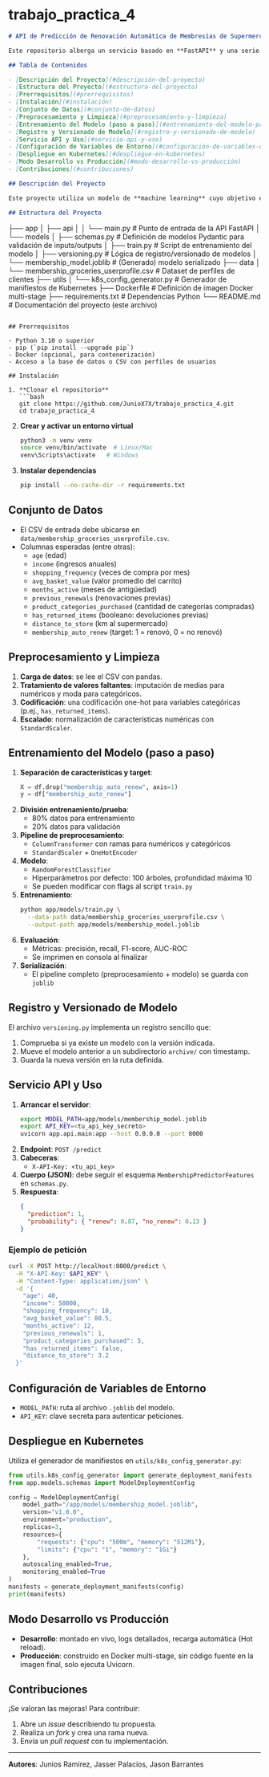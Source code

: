 # trabajo_practica_4
```markdown
# API de Predicción de Renovación Automática de Membresías de Supermercado

Este repositorio alberga un servicio basado en **FastAPI** y una serie de utilidades para **entrenar**, **versionar** y **desplegar** un modelo de **machine learning** que predice si un cliente renovará automáticamente su membresía de supermercado.

## Tabla de Contenidos

- [Descripción del Proyecto](#descripción-del-proyecto)
- [Estructura del Proyecto](#estructura-del-proyecto)
- [Prerrequisitos](#prerrequisitos)
- [Instalación](#instalación)
- [Conjunto de Datos](#conjunto-de-datos)
- [Preprocesamiento y Limpieza](#preprocesamiento-y-limpieza)
- [Entrenamiento del Modelo (paso a paso)](#entrenamiento-del-modelo-paso-a-paso)
- [Registro y Versionado de Modelo](#registro-y-versionado-de-modelo)
- [Servicio API y Uso](#servicio-api-y-uso)
- [Configuración de Variables de Entorno](#configuración-de-variables-de-entorno)
- [Despliegue en Kubernetes](#despliegue-en-kubernetes)
- [Modo Desarrollo vs Producción](#modo-desarrollo-vs-producción)
- [Contribuciones](#contribuciones)

## Descripción del Proyecto

Este proyecto utiliza un modelo de **machine learning** cuyo objetivo es **predecir si un cliente renovará automáticamente su membresía de supermercado en su próxima facturación**. Para ello, el modelo calcula una probabilidad de renovación y emite una predicción binaria (0 = no renovará, 1 = renovará). Con esta información, las tiendas pueden anticipar el comportamiento de sus usuarios y diseñar campañas de retención más efectivas.

## Estructura del Proyecto

```
├── app
│   ├── api
│   │   └── main.py                # Punto de entrada de la API FastAPI
│   └── models
│       ├── schemas.py            # Definición de modelos Pydantic para validación de inputs/outputs
│       ├── train.py              # Script de entrenamiento del modelo
│       ├── versioning.py         # Lógica de registro/versionado de modelos
│       └── membership_model.joblib  # (Generado) modelo serializado
├── data
│   └── membership_groceries_userprofile.csv  # Dataset de perfiles de clientes
├── utils
│   └── k8s_config_generator.py  # Generador de manifiestos de Kubernetes
├── Dockerfile                   # Definición de imagen Docker multi-stage
├── requirements.txt             # Dependencias Python
└── README.md                    # Documentación del proyecto (este archivo)
```

## Prerrequisitos

- Python 3.10 o superior
- pip (`pip install --upgrade pip`)
- Docker (opcional, para contenerización)
- Acceso a la base de datos o CSV con perfiles de usuarios

## Instalación

1. **Clonar el repositorio**
   ```bash
   git clone https://github.com/JunioX7X/trabajo_practica_4.git
   cd trabajo_practica_4
   ```
2. **Crear y activar un entorno virtual**
   ```bash
   python3 -m venv venv
   source venv/bin/activate  # Linux/Mac
   venv\Scripts\activate   # Windows
   ```
3. **Instalar dependencias**
   ```bash
   pip install --no-cache-dir -r requirements.txt
   ```

## Conjunto de Datos

- El CSV de entrada debe ubicarse en `data/membership_groceries_userprofile.csv`.
- Columnas esperadas (entre otras):
  - `age` (edad)
  - `income` (ingresos anuales)
  - `shopping_frequency` (veces de compra por mes)
  - `avg_basket_value` (valor promedio del carrito)
  - `months_active` (meses de antigüedad)
  - `previous_renewals` (renovaciones previas)
  - `product_categories_purchased` (cantidad de categorías compradas)
  - `has_returned_items` (booleano: devoluciones previas)
  - `distance_to_store` (km al supermercado)
  - `membership_auto_renew` (target: 1 = renovó, 0 = no renovó)

## Preprocesamiento y Limpieza

1. **Carga de datos**: se lee el CSV con pandas.
2. **Tratamiento de valores faltantes**: imputación de medias para numéricos y moda para categóricos.
3. **Codificación**: una codificación one-hot para variables categóricas (p.ej., `has_returned_items`).
4. **Escalado**: normalización de características numéricas con `StandardScaler`.

## Entrenamiento del Modelo (paso a paso)

1. **Separación de características y target**:
   ```python
   X = df.drop("membership_auto_renew", axis=1)
   y = df["membership_auto_renew"]
   ```
2. **División entrenamiento/prueba**:
   - 80% datos para entrenamiento
   - 20% datos para validación
3. **Pipeline de preprocesamiento**:
   - `ColumnTransformer` con ramas para numéricos y categóricos
   - `StandardScaler` + `OneHotEncoder`
4. **Modelo**:
   - `RandomForestClassifier`
   - Hiperparámetros por defecto: 100 árboles, profundidad máxima 10
   - Se pueden modificar con flags al script `train.py`
5. **Entrenamiento**:
   ```bash
   python app/models/train.py \
     --data-path data/membership_groceries_userprofile.csv \
     --output-path app/models/membership_model.joblib
   ```
6. **Evaluación**:
   - Métricas: precisión, recall, F1-score, AUC-ROC
   - Se imprimen en consola al finalizar
7. **Serialización**:
   - El pipeline completo (preprocesamiento + modelo) se guarda con `joblib`

## Registro y Versionado de Modelo

El archivo `versioning.py` implementa un registro sencillo que:
1. Comprueba si ya existe un modelo con la versión indicada.
2. Mueve el modelo anterior a un subdirectorio `archive/` con timestamp.
3. Guarda la nueva versión en la ruta definida.

## Servicio API y Uso

1. **Arrancar el servidor**:
   ```bash
   export MODEL_PATH=app/models/membership_model.joblib
   export API_KEY=<tu_api_key_secreto>
   uvicorn app.api.main:app --host 0.0.0.0 --port 8000
   ```
2. **Endpoint**: `POST /predict`
3. **Cabeceras**:
   - `X-API-Key: <tu_api_key>`
4. **Cuerpo (JSON)**: debe seguir el esquema `MembershipPredictorFeatures` en `schemas.py`.
5. **Respuesta**:
   ```json
   {
     "prediction": 1,
     "probability": { "renew": 0.87, "no_renew": 0.13 }
   }
   ```

### Ejemplo de petición

```bash
curl -X POST http://localhost:8000/predict \
  -H "X-API-Key: $API_KEY" \
  -H "Content-Type: application/json" \
  -d '{
    "age": 40,
    "income": 50000,
    "shopping_frequency": 10,
    "avg_basket_value": 80.5,
    "months_active": 12,
    "previous_renewals": 1,
    "product_categories_purchased": 5,
    "has_returned_items": false,
    "distance_to_store": 3.2
  }'
```

## Configuración de Variables de Entorno

- `MODEL_PATH`: ruta al archivo `.joblib` del modelo.
- `API_KEY`: clave secreta para autenticar peticiones.

## Despliegue en Kubernetes

Utiliza el generador de manifiestos en `utils/k8s_config_generator.py`:

```python
from utils.k8s_config_generator import generate_deployment_manifests
from app.models.schemas import ModelDeploymentConfig

config = ModelDeploymentConfig(
    model_path="/app/models/membership_model.joblib",
    version="v1.0.0",
    environment="production",
    replicas=3,
    resources={
        "requests": {"cpu": "500m", "memory": "512Mi"},
        "limits": {"cpu": "1", "memory": "1Gi"}
    },
    autoscaling_enabled=True,
    monitoring_enabled=True
)
manifests = generate_deployment_manifests(config)
print(manifests)
```

## Modo Desarrollo vs Producción

- **Desarrollo**: montado en vivo, logs detallados, recarga automática (Hot reload).
- **Producción**: construido en Docker multi-stage, sin código fuente en la imagen final, solo ejecuta Uvicorn.

## Contribuciones

¡Se valoran las mejoras! Para contribuir:
1. Abre un *issue* describiendo tu propuesta.
2. Realiza un *fork* y crea una rama nueva.
3. Envía un *pull request* con tu implementación.

---

**Autores**: Junios Ramirez, Jasser Palacios, Jason Barrantes
```

